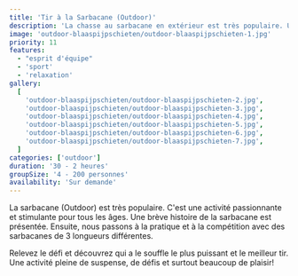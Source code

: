 ```yaml
---
title: 'Tir à la Sarbacane (Outdoor)'
description: 'La chasse au sarbacane en extérieur est très populaire. Une activité passionnante et stimulante pour tous les âges.'
image: 'outdoor-blaaspijpschieten/outdoor-blaaspijpschieten-1.jpg'
priority: 11
features:
  - "esprit d'équipe"
  - 'sport'
  - 'relaxation'
gallery:
  [
    'outdoor-blaaspijpschieten/outdoor-blaaspijpschieten-2.jpg',
    'outdoor-blaaspijpschieten/outdoor-blaaspijpschieten-3.jpg',
    'outdoor-blaaspijpschieten/outdoor-blaaspijpschieten-4.jpg',
    'outdoor-blaaspijpschieten/outdoor-blaaspijpschieten-5.jpg',
    'outdoor-blaaspijpschieten/outdoor-blaaspijpschieten-6.jpg',
    'outdoor-blaaspijpschieten/outdoor-blaaspijpschieten-7.jpg',
  ]
categories: ['outdoor']
duration: '30 - 2 heures'
groupSize: '4 - 200 personnes'
availability: 'Sur demande'
---
```


La sarbacane (Outdoor) est très populaire. C'est une activité passionnante et stimulante pour tous les âges. Une brève histoire de la sarbacane est présentée. Ensuite, nous passons à la pratique et à la compétition avec des sarbacanes de 3 longueurs différentes.

Relevez le défi et découvrez qui a le souffle le plus puissant et le meilleur tir. Une activité pleine de suspense, de défis et surtout beaucoup de plaisir!
